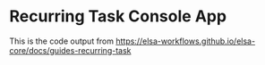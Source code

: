 # Recurring Task Console App

This is the code output from https://elsa-workflows.github.io/elsa-core/docs/guides-recurring-task